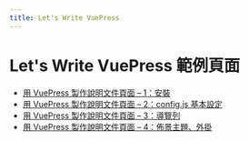 ```yaml
---
title: Let's Write VuePress
---
```

# Let's Write VuePress 範例頁面

- [用 VuePress 製作說明文件頁面 – 1：安裝](https://www.letswrite.tw/vuepress-document-setup/)
- [用 VuePress 製作說明文件頁面 – 2：config.js 基本設定](https://www.letswrite.tw/vuepress-document-basic/)
- [用 VuePress 製作說明文件頁面 – 3：導覽列](https://www.letswrite.tw/vuepress-document-nav/)
- [用 VuePress 製作說明文件頁面 – 4：佈景主題、外掛](https://www.letswrite.tw/vuepress-document-theme-plugin/)